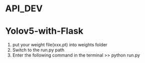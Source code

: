 # API_DEV

# Yolov5-with-Flask
1. put your weight file(xxx.pt) into weights folder
2. Switch to the run.py path
3. Enter the following command in the terminal >> python run.py
 